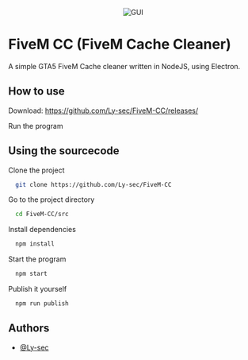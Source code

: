 <p align="center">
  <img src="https://i.imgur.com/RQDz2oE.png" alt="GUI"/>
</p>

# FiveM CC (FiveM Cache Cleaner)

A simple GTA5 FiveM Cache cleaner written in NodeJS, using Electron.


## How to use

Download: https://github.com/Ly-sec/FiveM-CC/releases/

Run the program



## Using the sourcecode

Clone the project

```bash
  git clone https://github.com/Ly-sec/FiveM-CC
```

Go to the project directory

```bash
  cd FiveM-CC/src
```

Install dependencies

```bash
  npm install
```

Start the program

```bash
  npm start
```

Publish it yourself

```bash
  npm run publish
```



## Authors

- [@Ly-sec](https://github.com/Ly-sec)

